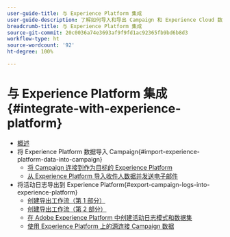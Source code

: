 ```yaml
---
user-guide-title: 与 Experience Platform 集成
user-guide-description: 了解如何导入和导出 Campaign 和 Experience Cloud 数据，以便在两个解决方案之间进行通信。
breadcrumb-title: 与 Experience Platform 集成
source-git-commit: 20c0036a74e3693af9f9fd1ac92365fb9bd6b8d3
workflow-type: ht
source-wordcount: '92'
ht-degree: 100%

---
```



# 与 Experience Platform 集成 {#integrate-with-experience-platform}

+ [概述](/help/tutorial-integrate-with-experience-platform/overview.md)
+ 将 Experience Platform 数据导入 Campaign{#import-experience-platform-data-into-campaign}
   + [将 Campaign 连接到作为目标的 Experience Platform](/help/tutorial-integrate-with-experience-platform/connect-campaign-to-experience-platform-as-destination.md)
   + [从 Experience Platform 导入收件人数据并发送电子邮件](/help/tutorial-integrate-with-experience-platform/import-recipient-data-from-platform.md)
+ 将活动日志导出到 Experience Platform{#export-campaign-logs-into-experience-platform}
   + [创建导出工作流（第 1 部分）](/help/tutorial-integrate-with-experience-platform/workflow-to-find-last-modified-date.md)
   + [创建导出工作流（第 2 部分）](/help/tutorial-integrate-with-experience-platform/extract-format-save-data-to-external-account.md)
   + [在 Adobe Experience Platform 中创建活动日志模式和数据集](/help/tutorial-integrate-with-experience-platform/create-a-campaign-logs-schema-and-dataset-in-experience-platform.md)
   + [使用 Experience Platform 上的源连接 Campaign 数据](/help/tutorial-integrate-with-experience-platform/connect-campaign-data-using-s3-as-source-on-platform.md)
